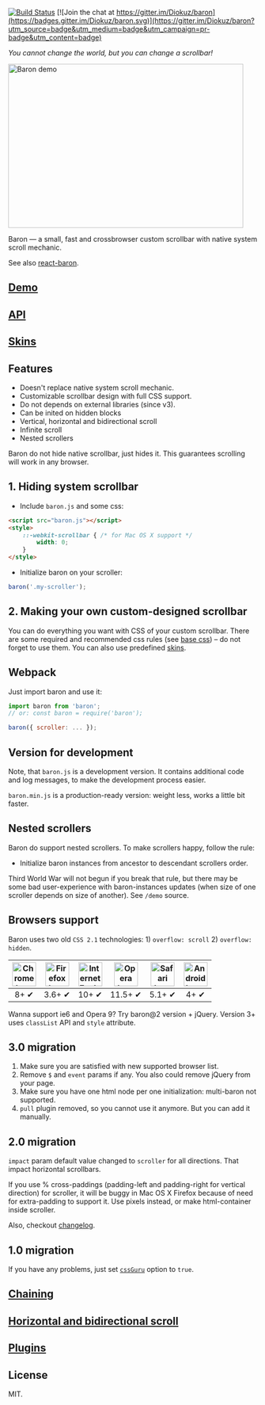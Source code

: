 [![Build Status](https://travis-ci.org/Diokuz/baron.svg)](https://travis-ci.org/Diokuz/baron) [![Join the chat at https://gitter.im/Diokuz/baron](https://badges.gitter.im/Diokuz/baron.svg)](https://gitter.im/Diokuz/baron?utm_source=badge&utm_medium=badge&utm_campaign=pr-badge&utm_content=badge)

*You cannot change the world, but you can change a scrollbar!*

<img src="http://diokuz.github.io/pics/demo.gif" width="475px" height="331px" alt="Baron demo">

Baron — a small, fast and crossbrowser custom scrollbar with native system scroll mechanic.

See also [react-baron](https://github.com/Diokuz/react-baron).

## [Demo](http://diokuz.github.io/baron/)

## [API](docs/api.md)

## [Skins](skins/)

## Features

- Doesn't replace native system scroll mechanic.
- Customizable scrollbar design with full CSS support.
- Do not depends on external libraries (since v3).
- Can be inited on hidden blocks
- Vertical, horizontal and bidirectional scroll
- Infinite scroll
- Nested scrollers

Baron do not hide native scrollbar, just hides it. This guarantees scrolling will work in any browser.

## 1. Hiding system scrollbar

* Include `baron.js` and some css:

```html
<script src="baron.js"></script>
<style>
    ::-webkit-scrollbar { /* for Mac OS X support */
        width: 0;
    }
</style>
```

* Initialize baron on your scroller:

```js
baron('.my-scroller');
```

## 2. Making your own custom-designed scrollbar

You can do everything you want with CSS of your custom scrollbar. There are some required and recommended css rules (see [base css](baron.css)) – do not forget to use them. You can also use predefined [skins](skins/).

## Webpack

Just import baron and use it:

```js
import baron from 'baron';
// or: const baron = require('baron');

baron({ scroller: ... });
```

## Version for development

Note, that `baron.js` is a development version. It contains additional code and log messages, to make the development process easier.

`baron.min.js` is a production-ready version: weight less, works a little bit faster.

## Nested scrollers

Baron do support nested scrollers. To make scrollers happy, follow the rule:

* Initialize baron instances from ancestor to descendant scrollers order.

Third World War will not begun if you break that rule, but there may be some bad user-experience with baron-instances updates (when size of one scroller depends on size of another). See `/demo` source.

## Browsers support

Baron uses two old `CSS 2.1` technologies: 1) `overflow: scroll` 2) `overflow: hidden`.

| <img src="http://diokuz.github.io/pics/chrome.png" width="48px" height="48px" alt="Chrome logo"> | <img src="http://diokuz.github.io/pics/firefox.png" width="48px" height="48px" alt="Firefox logo"> | <img src="http://diokuz.github.io/pics/ie.png" width="48px" height="48px" alt="Internet Explorer logo"> | <img src="http://diokuz.github.io/pics/opera.png" width="48px" height="48px" alt="Opera logo"> | <img src="http://diokuz.github.io/pics/safari.png" width="48px" height="48px" alt="Safari logo"> | <img src="http://diokuz.github.io/pics/android.png" width="48px" height="48px" alt="Android browser logo"> |
|:---:|:---:|:---:|:---:|:---:|:---:|
| 8+ ✔ | 3.6+ ✔ | 10+ ✔ | 11.5+ ✔ | 5.1+ ✔ | 4+ ✔ |

Wanna support ie6 and Opera 9? Try baron@2 version + jQuery. Version 3+ uses `classList` API and `style` attribute.

## 3.0 migration

1. Make sure you are satisfied with new supported browser list.
2. Remove `$` and `event` params if any. You also could remove jQuery from your page.
3. Make sure you have one html node per one initialization: multi-baron not supported.
4. `pull` plugin removed, so you cannot use it anymore. But you can add it manually.

## 2.0 migration

`impact` param default value changed to `scroller` for all directions. That impact horizontal scrollbars.

If you use % cross-paddings (padding-left and padding-right for vertical direction) for scroller, it will be buggy in Mac OS X Firefox because of need for extra-padding to support it. Use pixels instead, or make html-container inside scroller.

Also, checkout [changelog](changelog.md).

## 1.0 migration

If you have any problems, just set [`cssGuru`](docs/api.md) option to `true`.

## [Chaining](docs/chaining.md)

## [Horizontal and bidirectional scroll](docs/bidir.md)

## [Plugins](docs/plugins.md)

## License

MIT.
